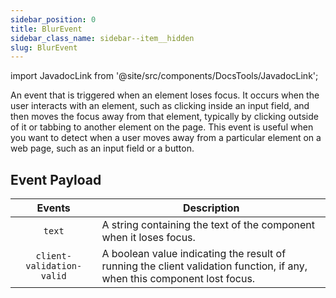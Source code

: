 ```yaml
---
sidebar_position: 0
title: BlurEvent
sidebar_class_name: sidebar--item__hidden
slug: BlurEvent
---
```


import JavadocLink from '@site/src/components/DocsTools/JavadocLink';

<JavadocLink type="engine" location="org/dwcj/component/event/BlurEvent" top='true' />

An event that is triggered when an element loses focus. It occurs when the user interacts with an element, such as clicking inside an input field, and then moves the focus away from that element, typically by clicking outside of it or tabbing to another element on the page. This event is useful when you want to detect when a user moves away from a particular element on a web page, such as an input field or a button.

## Event Payload

| Events | Description |
|:-:|-|
|`text`|A string containing the text of the component when it loses focus.|
|`client-validation-valid`|A boolean value indicating the result of running the client validation function, if any, when this component lost focus.|